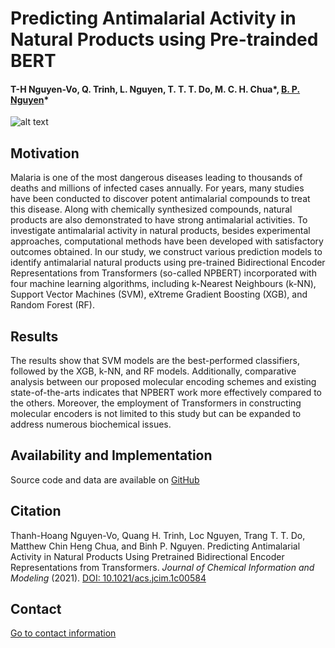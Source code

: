 # Predicting Antimalarial Activity in Natural Products using Pre-trainded BERT

#### T-H Nguyen-Vo, Q. Trinh, L. Nguyen, T. T. T. Do, M. C. H. Chua*, [B. P. Nguyen](https://homepages.ecs.vuw.ac.nz/~nguyenb5/about.html)*


![alt text](https://github.com/mldlproject/2021-NPBERT-Antimalaria/blob/main/NPBERT_abs.svg)


## Motivation
Malaria is one of the most dangerous diseases leading to thousands of deaths and millions of infected cases annually. 
For years, many studies have been conducted to discover potent antimalarial compounds to treat this disease. Along with 
chemically synthesized compounds, natural products are also demonstrated to have strong antimalarial activities. To investigate 
antimalarial activity in natural products, besides experimental approaches,  computational methods have been developed 
with satisfactory outcomes obtained. In our study, we construct various prediction models to identify antimalarial natural products 
using pre-trained Bidirectional Encoder Representations from Transformers (so-called NPBERT) incorporated with four machine learning 
algorithms, including k-Nearest Neighbours (k-NN), Support Vector Machines (SVM), eXtreme Gradient Boosting (XGB), and Random Forest 
(RF). 

## Results
The results show that SVM models are the best-performed classifiers, followed by the XGB, k-NN, and RF models. Additionally, 
comparative analysis between our proposed molecular encoding schemes and existing state-of-the-arts indicates that NPBERT work more 
effectively compared to the others.  Moreover, the employment of Transformers in constructing molecular encoders is not limited to 
this study but can be expanded to address numerous biochemical issues.

## Availability and Implementation
Source code and data are available on [GitHub](https://github.com/mldlproject/2021-NPBERT-Antimalaria)

## Citation
Thanh-Hoang Nguyen-Vo, Quang H. Trinh, Loc Nguyen, Trang T. T. Do, Matthew Chin Heng Chua, and Binh P. Nguyen. Predicting Antimalarial Activity in Natural Products Using Pretrained Bidirectional Encoder Representations from Transformers. *Journal of Chemical Information and Modeling* (2021). [DOI: 10.1021/acs.jcim.1c00584](https://pubs.acs.org/doi/abs/10.1021/acs.jcim.1c00584?casa_token=NjdbjiwwyhsAAAAA:RlZBlZCFeA7L8n8AZebCTiEFOLu-lFDpYraPyDl_LDZX7HqD7_pby3OK3TnMHAmuC84b_BwhztQfm3CO)

## Contact 
[Go to contact information](https://homepages.ecs.vuw.ac.nz/~nguyenb5/contact.html)
